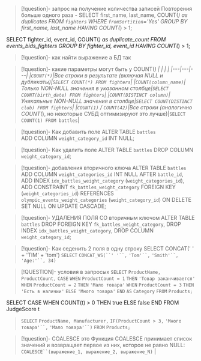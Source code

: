 >[!question]- запрос на получение количества записей
> Повторения больше одного раза - 
> SELECT first_name, last_name, COUNT(*) as duplicates
FROM `fighters` 
WHERE `fromSortition`='Yes'
GROUP BY first_name, last_name
HAVING COUNT(*) > 1;
>
SELECT fighter_id, event_id, COUNT(*) as duplicate_count FROM events_bids_fighters GROUP BY fighter_id, event_id HAVING COUNT(*) > 1;
   
>[!question]- как найти выражение а БД
>так

>[!question]- какие параметры могут быть у COUNT(*)
>|   |   |   |
|---|---|---|
|`COUNT(*)`|Все строки в результате (включая NULL и дубликаты)|`SELECT COUNT(*) FROM fighters`|
|`COUNT(column_name)`|Только NON-NULL значения в указанном столбце|`SELECT COUNT(birth_date) FROM fighters`|
|`COUNT(DISTINCT column)`|Уникальные NON-NULL значения в столбце|`SELECT COUNT(DISTINCT club) FROM fighters`|
|`COUNT(1)` / `COUNT(42)`|Все строки (аналогично COUNT(*), но некоторые СУБД оптимизируют это лучше)|`SELECT COUNT(1) FROM battles`|

>[!question]- Как добавить поле
>ALTER TABLE `battles`  
ADD COLUMN `weight_category_id` INT NULL;

>[!question]- Как удалить поле 
>ALTER TABLE `battles` DROP COLUMN `weight_category_id`;

>[!question]- добавления вторичного ключа 
>ALTER TABLE `battles` 
ADD COLUMN `weight_categories_id` INT NULL AFTER `battle_id`,
ADD INDEX `idx_battles_weight_category` (`weight_categories_id`),
ADD CONSTRAINT `fk_battles_weight_category` 
FOREIGN KEY (`weight_categories_id`) 
REFERENCES `olympic_events_weight_categories` (`weight_category_id`)
ON DELETE SET NULL 
ON UPDATE CASCADE;

>[!question]- УДАЛЕНИЯ ПОЛЯ СО  вторичным ключом 
>ALTER TABLE `battles` 
DROP FOREIGN KEY `fk_battles_weight_category`,
DROP INDEX `idx_battles_weight_category`,
DROP COLUMN `weight_category_id`;

>[!question]- Как седенить 2 поля в одну строку
> SELECT CONCAT(' ' + 'TIM' + 'tom')
> `SELECT` `CONCAT_WS(``' '``,` `'Tom'``,` `'Smith'``,` `'Age:'``, 34)`

>[!QUESTION]- условия в запросых
>`SELECT` `ProductName, ProductCount,`
`CASE`
`WHEN` `ProductCount = 1`
`THEN` `'Товар заканчивается'`
`WHEN` `ProductCount = 2`
`THEN` `'Мало товара'`
`WHEN` `ProductCount = 3`
`THEN` `'Есть в наличии'`
`ELSE` `'Много товара'`
`END` `AS` `Category`
`FROM` `Products;`  
>
SELECT CASE WHEN COUNT(t) > 0 THEN true ELSE false END FROM JudgeScore t 
>
>`SELECT` `ProductName, Manufacturer,`
`IF(ProductCount > 3,` `'Много товара'``,` `'Мало товара'``)`
`FROM` `Products;`

>[!question]-  COALESCE это 
>Функция COALESCE принимает список значений и возвращает первое из них, которое не равно NULL:
> `COALESCE``(выражение_1, выражение_2, выражение_N)` |







